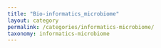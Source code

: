 ```yaml
---
title: "Bio-informatics_microbiome"
layout: category
permalink: /categories/informatics-microbiome/
taxonomy: informatics-microbiome
---
```

